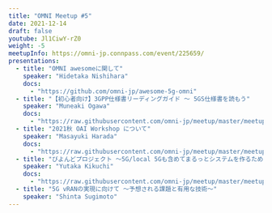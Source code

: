 ```yaml
---
title: "OMNI Meetup #5"
date: 2021-12-14
draft: false
youtube: Jl1CiwY-rZ0
weight: -5
meetupInfo: https://omni-jp.connpass.com/event/225659/
presentations:
  - title: "OMNI awesomeに関して"
    speaker: "Hidetaka Nishihara"
    docs:
      - "https://github.com/omni-jp/awesome-5g-omni"
  - title: "【初心者向け】3GPP仕様書リーディングガイド ～ 5GS仕様書を読もう"
    speaker: "Muneaki Ogawa"
    docs:
      - "https://raw.githubusercontent.com/omni-jp/meetup/master/meetup%235/3GPP%E4%BB%95%E6%A7%98%E6%9B%B8%E3%83%AA%E3%83%BC%E3%83%87%E3%82%A3%E3%83%B3%E3%82%B0%E3%82%AC%E3%82%A4%E3%83%89.pdf"
  - title: "2021秋 OAI Workshop について"
    speaker: "Masayuki Harada"
    docs:
      - "https://raw.githubusercontent.com/omni-jp/meetup/master/meetup%235/20211214_OMNI_OAI5G_WS2021Fall_masayuki_harada.pdf"
  - title: "びよんどプロジェクト 〜5G/local 5Gも含めてまるっとシステムを作るための研究開発〜"
    speaker: "Yutaka Kikuchi"
    docs:
      - "https://raw.githubusercontent.com/omni-jp/meetup/master/meetup%235/20211214-omni-kikuyuta.pdf"
  - title: "5G vRANの実現に向けて 〜予想される課題と有用な技術〜"
    speaker: "Shinta Sugimoto"
---
```

